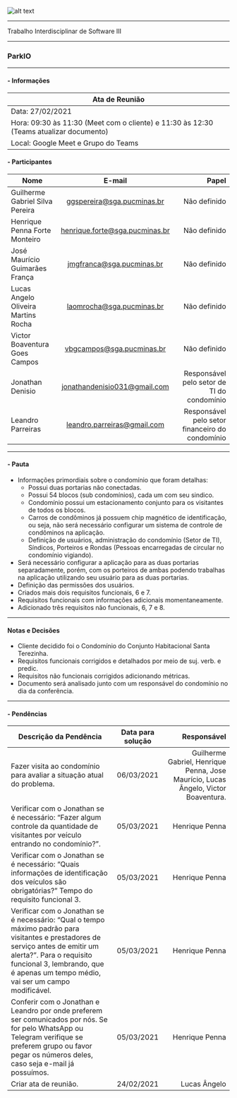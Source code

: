 ![alt text](https://i.imgur.com/4B1IxdA.png "Logo Puc")

***

Trabalho Interdisciplinar de Software III

------
### ParkIO

___


####  - Informações
| Ata de Reunião          |
| -------------           |
| Data: 27/02/2021        |
| Hora: 09:30 às 11:30 (Meet com o cliente) e 11:30 às 12:30 (Teams atualizar documento)    |
| Local: Google Meet e Grupo do Teams   |

#### - Participantes
| Nome                                 | E-mail                          | Papel            |
| -------------                        | :-------------:                 | -----:           |
| Guilherme Gabriel Silva Pereira      | ggspereira@sga.pucminas.br      | Não definido     |
| Henrique Penna Forte Monteiro        | henrique.forte@sga.pucminas.br  | Não definido     |
| José Maurício Guimarães França       | jmgfranca@sga.pucminas.br       | Não definido     |
| Lucas Angelo Oliveira Martins Rocha  | laomrocha@sga.pucminas.br       | Não definido     |
| Victor Boaventura Goes Campos        | vbgcampos@sga.pucminas.br       | Não definido     |
| Jonathan Denisio                     | jonathandenisio031@gmail.com    | Responsável pelo setor de TI do condomínio         |
| Leandro Parreiras                    | leandro.parreiras@gmail.com     | Responsável pelo setor financeiro do condomínio    |

___

#### - Pauta

- Informações primordiais sobre o condomínio que foram detalhas: 
    - Possui duas portarias não conectadas. 
    - Possui 54 blocos (sub condomínios), cada um com seu sindico. 
    - Condomínio possui um estacionamento conjunto para os visitantes de todos os blocos. 
    - Carros de condôminos já possuem chip magnético de identificação, ou seja, não será necessário configurar um sistema de controle de condôminos na aplicação. 
    - Definição de usuários, administração do condomínio (Setor de TI), Síndicos, Porteiros e Rondas (Pessoas encarregadas de circular no condomínio vigiando). 
- Será necessário configurar a aplicação para as duas portarias separadamente, porém, com os porteiros de ambas podendo trabalhas na aplicação utilizando seu usuário para as duas portarias. 
- Definição das permissões dos usuários. 
- Criados mais dois requisitos funcionais, 6 e 7. 
- Requisitos funcionais com informações adicionais momentaneamente. 
- Adicionado três requisitos não funcionais, 6, 7 e 8. 

___

#### Notas e Decisões

- Cliente decidido foi o Condomínio do Conjunto Habitacional Santa Terezinha.
- Requisitos funcionais corrigidos e detalhados por meio de suj. verb. e predic.
- Requisitos não funcionais corrigidos adicionando métricas.
- Documento será analisado junto com um responsável do condomínio no dia da conferência.

___

#### - Pendências

| Descrição da Pendência               | Data para solução               | Responsável          |
| -------------                        | :-------------:                 | -----:               |
| Fazer visita ao condomínio para avaliar a situação atual do problema.                  | 06/03/2021                      | Guilherme Gabriel, Henrique Penna, Jose Maurício, Lucas Ângelo, Victor Boaventura.         |
| Verificar com o Jonathan se é necessário: “Fazer algum controle da quantidade de visitantes por veículo entrando no condomínio?”.                  | 05/03/2021                      | Henrique Penna        |
| Verificar com o Jonathan se é necessário: “Quais informações de identificação dos veículos são obrigatórias?” Tempo do requisito funcional 3.                  | 05/03/2021                      | Henrique Penna        |
| Verificar com o Jonathan se é necessário: “Qual o tempo máximo padrão para visitantes e prestadores de serviço antes de emitir um alerta?”. Para o requisito funcional 3, lembrando, que é apenas um tempo médio, vai ser um campo modificável.                  | 05/03/2021                      | Henrique Penna        |
| Conferir com o Jonathan e Leandro por onde preferem ser comunicados por nós. Se for pelo WhatsApp ou Telegram verifique se preferem grupo ou favor pegar os números deles, caso seja e-mail já possuímos.                  | 05/03/2021                      | Henrique Penna        |
| Criar ata de reunião.                 | 24/02/2021                      | Lucas Ângelo         |
